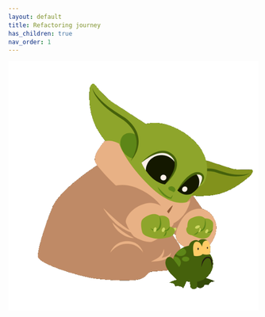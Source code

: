 ```yaml
---
layout: default
title: Refactoring journey
has_children: true
nav_order: 1
---
```


<div>
    <link rel="stylesheet" type="text/css" href="css/konami.css">
    <script type="text/javascript" src="js/konami.js"></script>
    <img id="konamiImage" class="konami" src="img/konami.gif"/>
    <script>
    function launchEgg() {
        return new Promise(function (resolve, reject) {
                var konamiImage = document.getElementById("konamiImage");
                konamiImage.style.display = 'inherit';
                var currentPosition = 0;

                var id = setInterval(() => {
                    if (currentPosition == document.body.offsetWidth) {
                        clearInterval(id);
                        konamiImage.style.display = 'none';
                        resolve();
                    } else {
                        currentPosition++;
                        konamiImage.style.left = currentPosition + 'px';
                    }
            }, 10);
        });
    }

    var konami = new Konami(launchEgg);
    konami.load();

    </script>
</div>

# Refactoring journey

* Clone the [repository](https://github.com/ythirion/refactoring-journey)

`Lazy you will be`-> use your IDE
* [Intellij shortcuts](https://resources.jetbrains.com/storage/products/intellij-idea/docs/IntelliJIDEA_ReferenceCard.pdf)
* [Eclipse shortcuts](https://www.eclipse.org/getting_started/content/eclipse-ide-keybindings.pdf)

![refactoring-journey](img/refactoring-journey.webp)

## Don't forget the Golden Rule 
Before any changes :
* Check the tests
* Make sure they are all Green

> I strongly advise to use the Split Feature of your IDE to organize your work :  

>![refactoring-journey](img/split-screen.webp)